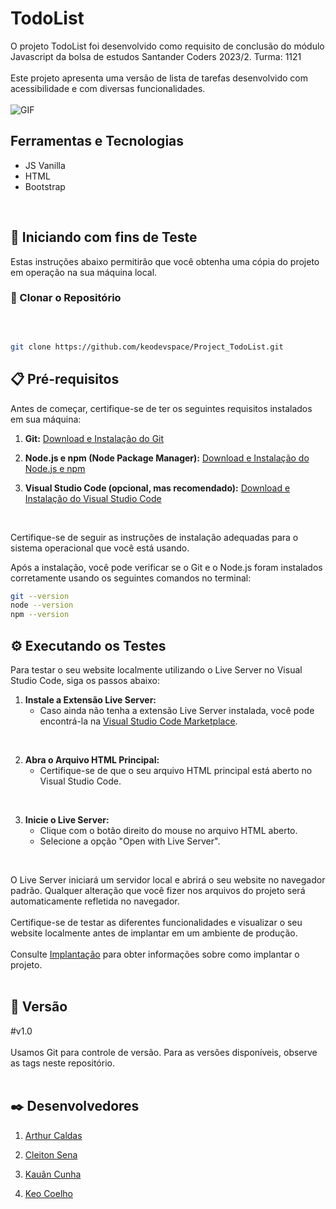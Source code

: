 # TodoList
O projeto TodoList foi desenvolvido como requisito de conclusão do módulo Javascript da bolsa de estudos Santander Coders 2023/2. Turma: 1121
<br>
<br>
Este projeto apresenta uma versão de lista de tarefas desenvolvido com acessibilidade e com diversas funcionalidades. 
<br>
<br>
![GIF]()
<br>

## Ferramentas e Tecnologias
- JS Vanilla
- HTML
- Bootstrap
<br>

## 🚀 Iniciando com fins de Teste

Estas instruções abaixo permitirão que você obtenha uma cópia do projeto em operação na sua máquina local.


### 🔗 Clonar o Repositório

<br>

```bash

git clone https://github.com/keodevspace/Project_TodoList.git

```

## 📋 Pré-requisitos

Antes de começar, certifique-se de ter os seguintes requisitos instalados em sua máquina:

1. **Git:** [Download e Instalação do Git](https://git-scm.com/book/pt-br/v2/Come%C3%A7ando-Instalando-o-Git)

2. **Node.js e npm (Node Package Manager):** [Download e Instalação do Node.js e npm](https://nodejs.org/)

3. **Visual Studio Code (opcional, mas recomendado):** [Download e Instalação do Visual Studio Code](https://code.visualstudio.com/)
<br>

Certifique-se de seguir as instruções de instalação adequadas para o sistema operacional que você está usando.

Após a instalação, você pode verificar se o Git e o Node.js foram instalados corretamente usando os seguintes comandos no terminal:
<br>

```bash
git --version
node --version
npm --version
```

## ⚙️ Executando os Testes

Para testar o seu website localmente utilizando o Live Server no Visual Studio Code, siga os passos abaixo:
<br>

1. **Instale a Extensão Live Server:**
   - Caso ainda não tenha a extensão Live Server instalada, você pode encontrá-la na [Visual Studio Code Marketplace](https://marketplace.visualstudio.com/items?itemName=ritwickdey.LiveServer).
<br>

2. **Abra o Arquivo HTML Principal:**
   - Certifique-se de que o seu arquivo HTML principal está aberto no Visual Studio Code.
<br>

3. **Inicie o Live Server:**
   - Clique com o botão direito do mouse no arquivo HTML aberto.
   - Selecione a opção "Open with Live Server".
<br>

O Live Server iniciará um servidor local e abrirá o seu website no navegador padrão. Qualquer alteração que você fizer nos arquivos do projeto será automaticamente refletida no navegador.
<br>
<br>
Certifique-se de testar as diferentes funcionalidades e visualizar o seu website localmente antes de implantar em um ambiente de produção.
<br>
<br>
Consulte [Implantação](#implantação) para obter informações sobre como implantar o projeto.
<br>
<br>

## 📌 Versão

#v1.0<br><br>
Usamos Git para controle de versão. Para as versões disponíveis, observe as tags neste repositório.
<br>
<br>

## ✒️ Desenvolvedores

1. [Arthur Caldas](https://github.com/arthurcaaldas)

2. [Cleiton Sena]()

3. [Kauãn Cunha]()

4. [Keo Coelho](https://github.com/keodevspace)

